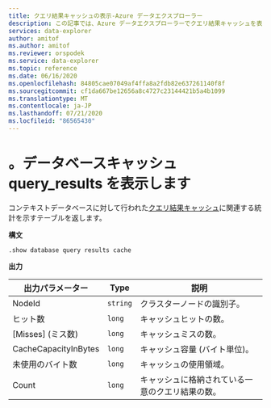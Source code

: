 ```yaml
---
title: クエリ結果キャッシュの表示-Azure データエクスプローラー
description: この記事では、Azure データエクスプローラーでクエリ結果キャッシュを表示する方法について説明します。
services: data-explorer
author: amitof
ms.author: amitof
ms.reviewer: orspodek
ms.service: data-explorer
ms.topic: reference
ms.date: 06/16/2020
ms.openlocfilehash: 84805cae07049af4ffa8a2fdb82e637261140f8f
ms.sourcegitcommit: cf1da667be12656a8c4727c23144421b5a4b1099
ms.translationtype: MT
ms.contentlocale: ja-JP
ms.lasthandoff: 07/21/2020
ms.locfileid: "86565430"
---
```

# <a name="show-database-cache-query_results"></a>。データベースキャッシュ query_results を表示します

コンテキストデータベースに対して行われた[クエリ結果キャッシュ](../query/query-results-cache.md)に関連する統計を示すテーブルを返します。

**構文**

`.show database query results cache`

**出力**
 
|出力パラメーター |Type |説明 
|---|---|---
|NodeId|`string`|クラスターノードの識別子。
|ヒット数  |`long`|キャッシュヒットの数。
|[Misses] \(ミス数)  |`long`|キャッシュミスの数。
|CacheCapacityInBytes |`long` |キャッシュ容量 (バイト単位)。
|未使用のバイト数  |`long` |キャッシュの使用領域。
|Count  |`long`| キャッシュに格納されている一意のクエリ結果の数。
